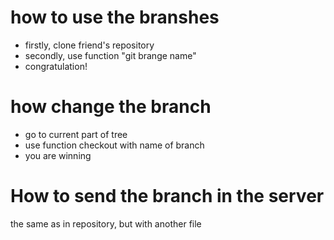 # how to use the branshes
* firstly, clone friend's repository
* secondly, use function "git brange name"
* congratulation!

# how change the branch
* go to current part of tree
* use function checkout with name of branch
* you are winning

# How to send the branch in the server
 the same as in repository, but with another file
 